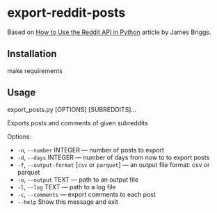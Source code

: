 # export-reddit-posts

Based on [How to Use the Reddit API in Python](https://towardsdatascience.com/how-to-use-the-reddit-api-in-python-5e05ddfd1e5c) article by James Briggs.

## Installation

  make requirements

## Usage

  export_posts.py [OPTIONS] [SUBREDDITS]...

  Exports posts and comments of given subreddits

Options:
- `-n`, `--number` INTEGER — number of posts to export
- `-d`, `--days` INTEGER — number of days from now to to export posts
- `-f`, `--output-format` [`csv` or `parquet`] — an output file format: csv or parquet
- `-o`, `--output` TEXT — path to an output file
- `-l`, `--log` TEXT — path to a log file
-  `-c`, `--comments` — export comments to each post
- `--help` Show this message and exit
